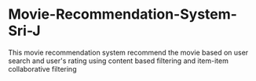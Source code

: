 # Movie-Recommendation-System-Sri-J
This movie recommendation system recommend the movie based on user search and user's rating using content based filtering and item-item collaborative filtering
